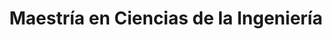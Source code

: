 ---
layout: page
title: Maestría en Ciencias de la Ingeniería
nav: true
nav_order: 5
dropdown: true
children: 
    - title: Proceso de admisión
      permalink: /admisión/
    - title: divider
    - title: Contenido temático
      permalink: /temarios/
    - title: divider
    - title: Documentos SIFOR
      permalink: /sifor/
---